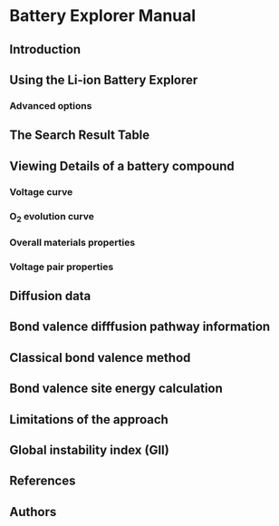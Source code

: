 # Battery Explorer Manual
## Introduction
## Using the Li-ion Battery Explorer
### Advanced options
## The Search Result Table
## Viewing Details of a battery compound
### Voltage curve
### O<sub>2</sub> evolution curve
### Overall materials properties
### Voltage pair properties
## Diffusion data
## Bond valence difffusion pathway information
## Classical bond valence method
## Bond valence site energy calculation
## Limitations of the approach
## Global instability index (GII)
## References
## Authors
